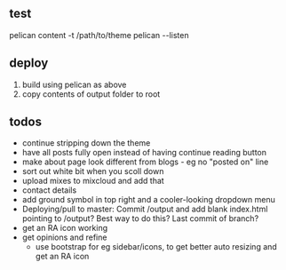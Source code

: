 ## test

pelican content -t /path/to/theme
pelican --listen

## deploy

1. build using pelican as above
2. copy contents of output folder to root

## todos

- continue stripping down the theme
- have all posts fully open instead of having continue reading button
- make about page look different from blogs - eg no "posted on" line
- sort out white bit when you scoll down
- upload mixes to mixcloud and add that
- contact details
- add ground symbol in top right and a cooler-looking dropdown menu
- Deploying/pull to master: Commit /output and add blank index.html pointing to
  /output? Best way to do this? Last commit of branch?
- get an RA icon working
- get opinions and refine
  - use bootstrap for eg sidebar/icons, to get better auto resizing and get an
    RA icon
